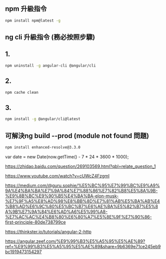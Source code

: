 

## npm 升級指令
```bash
npm install npm@latest -g
```
## ng cli 升級指令 (務必按照步驟)
## 1.
```bash
npm uninstall -g angular-cli @angular/cli
```
## 2.
```bash
npm cache clean
```
## 3.
```bash
npm install -g @angular/cli@latest
```
## 可解決ng build --prod (module not found 問題)
```bash
npm install enhanced-resolve@3.3.0
```

var date = new Date(now.getTime() - 7 * 24 * 3600 * 1000);

https://zhidao.baidu.com/question/269103569.html?qbl=relate_question_1


https://www.youtube.com/watch?v=cUWcZ4FzgmI


https://medium.com/@guru.sophie/%E5%BC%95%E7%99%BC%E9%A9%9A%E4%BA%BA%E7%9A%84%E7%88%86%E7%82%B8%E5%8A%9B-%E9%8B%BC%E9%90%B5%E4%BA%BA-elon-musk-%E7%9F%A5%E8%AD%98%E8%BB%8D%E7%81%AB%E5%BA%AB%E4%B8%AD%E6%9C%80%E5%BC%B7%E6%AE%BA%E5%82%B7%E5%8A%9B%E7%9A%84%E6%AD%A6%E5%99%A8-%E7%AC%AC%E4%B8%80%E6%80%A7%E5%8E%9F%E7%90%86-first-principle-80de738799ce


https://thinkster.io/tutorials/angular-2-http


https://angular.zeef.com/%E9%99%B3%E5%A5%95%E5%AE%89?ref=%E9%99%B3%E5%A5%95%E5%AE%89&share=9b6369e71ce245eb9bc1919473154297
